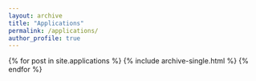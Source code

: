 ```yaml
---
layout: archive
title: "Applications"
permalink: /applications/
author_profile: true
---
```


{% for post in site.applications %}
    {% include archive-single.html %}
{% endfor %}